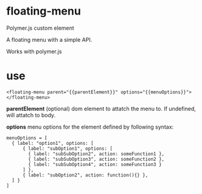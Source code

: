 floating-menu
=============

Polymer.js custom element

A floating menu with a simple API.

Works with polymer.js

use
===
```<floating-menu parent="{{parentElement}}" options="{{menuOptions}}"></floating-menu>```

**parentElement** (optional) dom element to attatch the menu to. If undefined, will attatch to body.

**options** menu options for the element defined by following syntax:

```
menuOptions = [
  { label: "option1", options: [
      { label: "subOption1", options: [
        { label: "subSubOption2", action: someFunction1 },
        { label: "subSubOption3", action: someFunction2 },
        { label: "subSubOption4", action: someFunction3 }
      ] },
      { label: "subOption2", action: function(){} },
  ] }
]
```